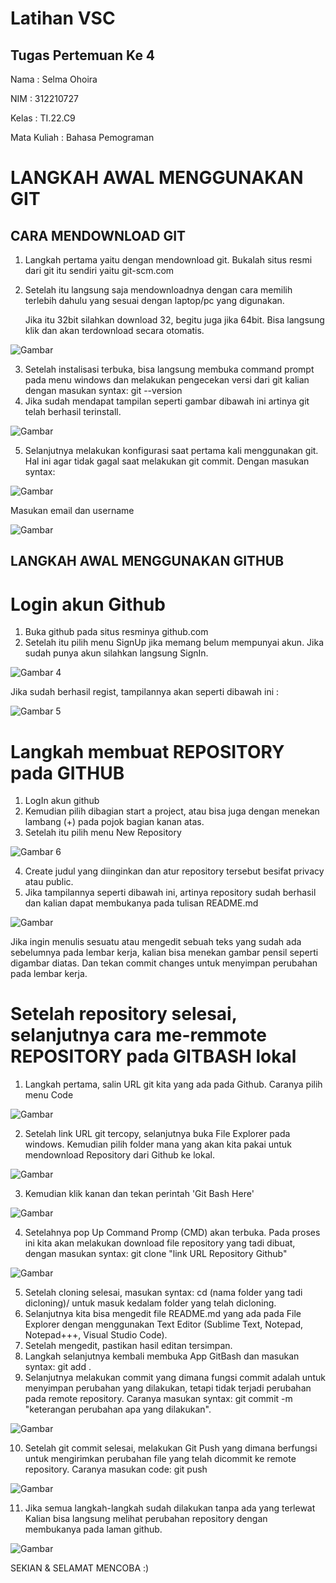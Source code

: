 # Latihan VSC
## Tugas Pertemuan Ke 4

Nama : Selma Ohoira

NIM : 312210727

Kelas : TI.22.C9

Mata Kuliah : Bahasa Pemograman

# LANGKAH AWAL MENGGUNAKAN GIT
## CARA MENDOWNLOAD GIT
1. Langkah pertama yaitu dengan mendownload git.
   Bukalah situs resmi dari git itu sendiri yaitu git-scm.com
2. Setelah itu langsung saja mendownloadnya dengan cara memilih
   terlebih dahulu yang sesuai dengan laptop/pc yang digunakan.

   Jika itu 32bit silahkan download 32, begitu juga jika 64bit.
   Bisa langsung klik dan akan terdownload secara otomatis.

 ![Gambar](gambar/1.png)

3. Setelah instalisasi terbuka, bisa langsung membuka command prompt
   pada menu windows dan melakukan pengecekan versi dari git kalian
   dengan masukan syntax:
      git --version
4. Jika sudah mendapat tampilan seperti gambar dibawah ini artinya git telah berhasil terinstall.

![Gambar](gambar/2.png)

5. Selanjutnya melakukan konfigurasi saat pertama kali menggunakan git.
   Hal ini agar tidak gagal saat melakukan git commit. Dengan masukan syntax:

![Gambar](gambar/3.png)

Masukan email dan username

![Gambar](gambar/15.png)

## LANGKAH AWAL MENGGUNAKAN GITHUB
# Login akun Github
1. Buka github pada situs resminya github.com
2. Setelah itu pilih menu SignUp jika memang belum mempunyai akun.
Jika sudah punya akun silahkan langsung SignIn.

![Gambar 4](gambar/4.png)

Jika sudah berhasil regist, tampilannya akan seperti dibawah ini :

![Gambar 5](gambar/5.png)

# Langkah membuat REPOSITORY pada GITHUB
1. LogIn akun github
2. Kemudian pilih dibagian start a project,
   atau bisa juga dengan menekan lambang (+) pada pojok bagian kanan atas.
3. Setelah itu pilih menu New Repository

![Gambar 6](gambar/6.png)

4. Create judul yang diinginkan dan atur repository
   tersebut besifat privacy atau public.
5. Jika tampilannya seperti dibawah ini, artinya repository sudah berhasil
   dan kalian dapat membukanya pada tulisan README.md

![Gambar](gambar/7.png)

   Jika ingin menulis sesuatu atau mengedit sebuah teks yang sudah ada sebelumnya
   pada lembar kerja, kalian bisa menekan gambar pensil seperti digambar diatas.
   Dan tekan commit changes untuk menyimpan perubahan pada lembar kerja.
# Setelah repository selesai, selanjutnya cara me-remmote REPOSITORY pada GITBASH lokal
1. Langkah pertama, salin URL git kita yang ada pada Github. Caranya pilih menu Code

![Gambar](gambar/8.png)

2. Setelah link URL git tercopy, selanjutnya buka File Explorer pada windows.
   Kemudian pilih folder mana yang akan kita pakai untuk
   mendownload Repository dari Github ke lokal.

![Gambar](gambar/9.png)

3. Kemudian klik kanan dan tekan perintah 'Git Bash Here'

![Gambar](gambar/10.png)

4. Setelahnya pop Up Command Promp (CMD) akan terbuka. Pada proses ini kita akan melakukan
   download file repository yang tadi dibuat, dengan masukan syntax:
      git clone "link URL Repository Github"

![Gambar](gambar/11.png)

5. Setelah cloning selesai, masukan syntax: cd (nama folder yang tadi dicloning)/
   untuk masuk kedalam folder yang telah dicloning.
6. Selanjutnya kita bisa mengedit file README.md yang ada pada File Explorer dengan menggunakan
   Text Editor (Sublime Text, Notepad, Notepad+++, Visual Studio Code).
7. Setelah mengedit, pastikan hasil editan tersimpan.
8. Langkah selanjutnya kembali membuka App GitBash dan masukan syntax:
      git add .
9. Selanjutnya melakukan commit yang dimana fungsi commit adalah untuk menyimpan perubahan
   yang dilakukan, tetapi tidak terjadi perubahan pada remote repository.
   Caranya masukan syntax:
      git commit -m "keterangan perubahan apa yang dilakukan".

![Gambar](gambar/12.png)

10. Setelah git commit selesai, melakukan Git Push yang dimana berfungsi untuk mengirimkan
   perubahan file yang telah dicommit ke remote repository. Caranya masukan code: git push
   
![Gambar](gambar/13.png)

11. Jika semua langkah-langkah sudah dilakukan tanpa ada yang terlewat
Kalian bisa langsung melihat perubahan repository dengan membukanya
pada laman github.

![Gambar](gambar/14.png)

 SEKIAN & SELAMAT MENCOBA :)